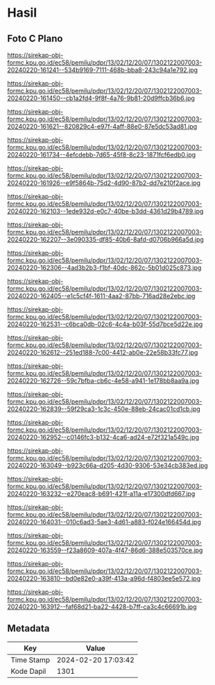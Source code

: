 # Hasil

## Foto C Plano

https://sirekap-obj-formc.kpu.go.id/ec58/pemilu/pdpr/13/02/12/20/07/1302122007003-20240220-161241--534b9169-7111-468b-bba8-243c94a1e792.jpg

https://sirekap-obj-formc.kpu.go.id/ec58/pemilu/pdpr/13/02/12/20/07/1302122007003-20240220-161450--cb1a2fd4-9f8f-4a76-9b81-20d9ffcb36b6.jpg

https://sirekap-obj-formc.kpu.go.id/ec58/pemilu/pdpr/13/02/12/20/07/1302122007003-20240220-161621--820829c4-e97f-4aff-88e0-87e5dc53ad81.jpg

https://sirekap-obj-formc.kpu.go.id/ec58/pemilu/pdpr/13/02/12/20/07/1302122007003-20240220-161734--4efcdebb-7d65-45f8-8c23-1871fcf6edb0.jpg

https://sirekap-obj-formc.kpu.go.id/ec58/pemilu/pdpr/13/02/12/20/07/1302122007003-20240220-161926--e9f5864b-75d2-4d90-87b2-dd7e210f2ace.jpg

https://sirekap-obj-formc.kpu.go.id/ec58/pemilu/pdpr/13/02/12/20/07/1302122007003-20240220-162103--1ede932d-e0c7-40be-b3dd-4361d29b4789.jpg

https://sirekap-obj-formc.kpu.go.id/ec58/pemilu/pdpr/13/02/12/20/07/1302122007003-20240220-162207--3e090335-df85-40b6-8afd-d0706b966a5d.jpg

https://sirekap-obj-formc.kpu.go.id/ec58/pemilu/pdpr/13/02/12/20/07/1302122007003-20240220-162306--4ad3b2b3-f1bf-40dc-862c-5b01d025c873.jpg

https://sirekap-obj-formc.kpu.go.id/ec58/pemilu/pdpr/13/02/12/20/07/1302122007003-20240220-162405--e1c5cf4f-1611-4aa2-87bb-716ad28e2ebc.jpg

https://sirekap-obj-formc.kpu.go.id/ec58/pemilu/pdpr/13/02/12/20/07/1302122007003-20240220-162531--c6bca0db-02c6-4c4a-b03f-55d7bce5d22e.jpg

https://sirekap-obj-formc.kpu.go.id/ec58/pemilu/pdpr/13/02/12/20/07/1302122007003-20240220-162612--251ed188-7c00-4412-ab0e-22e58b33fc77.jpg

https://sirekap-obj-formc.kpu.go.id/ec58/pemilu/pdpr/13/02/12/20/07/1302122007003-20240220-162726--59c7bfba-cb6c-4e58-a941-1e178bb8aa9a.jpg

https://sirekap-obj-formc.kpu.go.id/ec58/pemilu/pdpr/13/02/12/20/07/1302122007003-20240220-162839--59f29ca3-1c3c-450e-88eb-24cac01cd1cb.jpg

https://sirekap-obj-formc.kpu.go.id/ec58/pemilu/pdpr/13/02/12/20/07/1302122007003-20240220-162952--c0146fc3-b132-4ca6-ad24-e72f321a549c.jpg

https://sirekap-obj-formc.kpu.go.id/ec58/pemilu/pdpr/13/02/12/20/07/1302122007003-20240220-163049--b923c66a-d205-4d30-9306-53e34cb383ed.jpg

https://sirekap-obj-formc.kpu.go.id/ec58/pemilu/pdpr/13/02/12/20/07/1302122007003-20240220-163232--e270eac8-b691-421f-a11a-e17300dfd667.jpg

https://sirekap-obj-formc.kpu.go.id/ec58/pemilu/pdpr/13/02/12/20/07/1302122007003-20240220-164031--010c6ad3-5ae3-4d61-a883-f024e166454d.jpg

https://sirekap-obj-formc.kpu.go.id/ec58/pemilu/pdpr/13/02/12/20/07/1302122007003-20240220-163559--f23a8609-407a-4f47-86d6-388e503570ce.jpg

https://sirekap-obj-formc.kpu.go.id/ec58/pemilu/pdpr/13/02/12/20/07/1302122007003-20240220-163810--bd0e82e0-a39f-413a-a96d-f4803ee5e572.jpg

https://sirekap-obj-formc.kpu.go.id/ec58/pemilu/pdpr/13/02/12/20/07/1302122007003-20240220-163912--faf68d21-ba22-4428-b7ff-ca3c4c66691b.jpg


## Metadata

| Key        | Value               |
| ---------- | ------------------- |
| Time Stamp | 2024-02-20 17:03:42 |
| Kode Dapil | 1301                |



